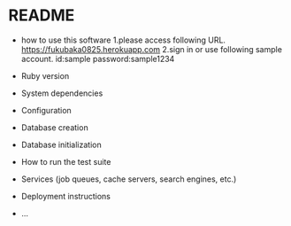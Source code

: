 # README

* how to use this software
1.please access following URL.
https://fukubaka0825.herokuapp.com
2.sign in or use following sample account.
id:sample
password:sample1234

* Ruby version

* System dependencies

* Configuration

* Database creation

* Database initialization

* How to run the test suite

* Services (job queues, cache servers, search engines, etc.)

* Deployment instructions

* ...
